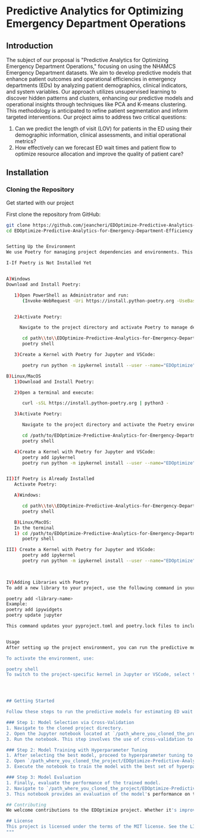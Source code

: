 # Predictive Analytics for Optimizing Emergency Department Operations

## Introduction

The subject of our proposal is "Predictive Analytics for Optimizing Emergency Department Operations," focusing on using the NHAMCS Emergency Department datasets. We aim to develop predictive models that enhance patient outcomes and operational efficiencies in emergency departments (EDs) by analyzing patient demographics, clinical indicators, and system variables. Our approach utilizes unsupervised learning to discover hidden patterns and clusters, enhancing our predictive models and operational insights through techniques like PCA and K-means clustering. This methodology is anticipated to refine patient segmentation and inform targeted interventions. Our project aims to address two critical questions:

1. Can we predict the length of visit (LOV) for patients in the ED using their demographic information, clinical assessments, and initial operational metrics?
2. How effectively can we forecast ED wait times and patient flow to optimize resource allocation and improve the quality of patient care?



## Installation

### Cloning the Repository

Get started with our project

First clone the repository from GitHub:
```bash
git clone https://github.com/jeancheri/EDOptimize-Predictive-Analytics-for-Emergency-Department-Efficiency.git
cd EDOptimize-Predictive-Analytics-for-Emergency-Department-Efficiency


Setting Up the Environment
We use Poetry for managing project dependencies and environments. This guide outlines the steps to install Poetry, set up the project environment, and use Poetry as a kernel in VSCode and Jupyter notebooks.

I-If Poetry is Not Installed Yet


A)Windows
Download and Install Poetry:

   1)Open PowerShell as Administrator and run:
      (Invoke-WebRequest -Uri https://install.python-poetry.org -UseBasicParsing).Content | python -


   2)Activate Poetry:

     Navigate to the project directory and activate Poetry to manage dependencies:

      cd path\\to\\EDOptimize-Predictive-Analytics-for-Emergency-Department-Efficiency
      poetry shell

   3)Create a Kernel with Poetry for Jupyter and VSCode:

      poetry run python -m ipykernel install --user --name="EDOptimize"

B)Linux/MacOS
   1)Download and Install Poetry:

   2)Open a terminal and execute:

      curl -sSL https://install.python-poetry.org | python3 -

   3)Activate Poetry:

      Navigate to the project directory and activate the Poetry environment:

      cd /path/to/EDOptimize-Predictive-Analytics-for-Emergency-Department-Efficiency
      poetry shell

   4)Create a Kernel with Poetry for Jupyter and VSCode:
      poetry add ipykernel
      poetry run python -m ipykernel install --user --name="EDOptimize"


II)If Poetry is Already Installed
   Activate Poetry:

   A)Windows:

      cd path\\to\\EDOptimize-Predictive-Analytics-for-Emergency-Department-Efficiency
      poetry shell

   B)Linux/MacOS:
   In the terminal
   1) cd /path/to/EDOptimize-Predictive-Analytics-for-Emergency-Department-Efficiency
      poetry shell

III) Create a Kernel with Poetry for Jupyter and VSCode:
      poetry add ipykernel
      poetry run python -m ipykernel install --user --name="EDOptimize"
      


IV)Adding Libraries with Poetry
To add a new library to your project, use the following command in your project directory:

poetry add <library-name>
Example:
poetry add ipywidgets
poetry update jupyter

This command updates your pyproject.toml and poetry.lock files to include the new dependency.


Usage
After setting up the project environment, you can run the predictive models using the provided Jupyter notebooks or Python scripts. Ensure you activate the project's Poetry environment before running any scripts to access all dependencies.

To activate the environment, use:

poetry shell
To switch to the project-specific kernel in Jupyter or VSCode, select the kernel named "EDOptimize" from the kernel options. """




## Getting Started

Follow these steps to run the predictive models for estimating ED wait times.

### Step 1: Model Selection via Cross-Validation
1. Navigate to the cloned project directory.
2. Open the Jupyter notebook located at `/path_where_you_cloned_the_project/EDOptimize-Predictive-Analytics-for-Emergency-Department-Efficiency/scripts/model_training/waittime_regression.ipynb`.
3. Run the notebook. This step involves the use of cross-validation to select the best predictive model for estimating wait times.

### Step 2: Model Training with Hyperparameter Tuning
1. After selecting the best model, proceed to hyperparameter tuning to optimize its performance.
2. Open `/path_where_you_cloned_the_project/EDOptimize-Predictive-Analytics-for-Emergency-Department-Efficiency/scripts/model_hyperparameter_tuning/waittime_regression_hyperparameter_tuning.ipynb`.
3. Execute the notebook to train the model with the best set of hyperparameters.

### Step 3: Model Evaluation
1. Finally, evaluate the performance of the trained model.
2. Navigate to `/path_where_you_cloned_the_project/EDOptimize-Predictive-Analytics-for-Emergency-Department-Efficiency/scripts/model_evaluation/waittime_regression_final_evaluation.ipynb`.
3. This notebook provides an evaluation of the model's performance on the test dataset. It compares the results using all available features against using the top 60 most important features determined through feature selection techniques.

## Contributing
We welcome contributions to the EDOptimize project. Whether it's improving the predictive models, enhancing the data preprocessing steps, or providing new insights into ED operations, your input is valuable. Please refer to our contribution guidelines for more information.

## License
This project is licensed under the terms of the MIT license. See the LICENSE file for license rights and limitations.
"""
